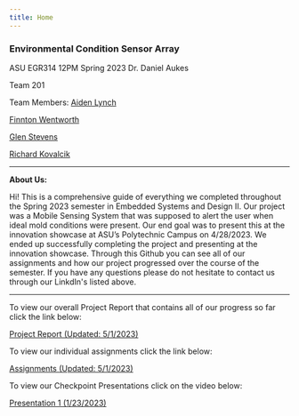 ```yaml
---
title: Home
---
```


### Environmental Condition Sensor Array

ASU EGR314 12PM Spring 2023
Dr. Daniel Aukes

Team 201

Team Members: 
[Aiden Lynch](https://www.linkedin.com/in/aiden-lynch-802b06116/)

[Finnton Wentworth](https://www.linkedin.com/in/finnton-wentworth-8b2a65261/)

[Glen Stevens](https://www.linkedin.com/in/glencstevens/)

[Richard Kovalcik](https://www.linkedin.com/in/richard-kovalcik-49420b250/)

***

**About Us:**

Hi! This is a comprehensive guide of everything we completed throughout the Spring 2023 semester in Embedded Systems and Design II. Our project was a Mobile Sensing System that was supposed to alert the user when ideal mold conditions were present. Our end goal was to present this at the innovation showcase at ASU’s Polytechnic Campus on 4/28/2023. We ended up successfully completing the project and presenting at the innovation showcase. Through this Github you can see all of our assignments and how our project progressed over the course of the semester. If you have any questions please do not hesitate to contact us through our LinkdIn's listed above.

***

To view our overall Project Report that contains all of our progress so far click the link below:

[Project Report (Updated: 5/1/2023)](https://egr314-team201.github.io/report/)

To view our individual assignments click the link below:

[Assignments (Updated: 5/1/2023)](https://egr314-team201.github.io/Assignments/)

To view our Checkpoint Presentations click on the video below:

[Presentation 1 (1/23/2023)](https://www.youtube.com/watch?v=C_jqC-kR5uQ)

<style>
  .footer {
    display: none;
  }
</style>
